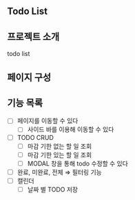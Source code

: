 ## Todo List

## 프로젝트 소개
todo list

## 페이지 구성

## 기능 목록
- [ ] 페이지를 이동할 수 있다
    - [ ] 사이드 바를 이용해 이동할 수 있다
- [ ] TODO CRUD
    - [ ] 마감 기한 없는 할 일 조회
    - [ ] 마감 기한 있는 할 일 조회
    - [ ] MODAL 창을 통해 todo 수정할 수 있다
- [ ] 완료, 미완료, 전체 ⇒ 필터링 기능
- [ ] 캘린더
    - [ ] 날짜 별 TODO 저장<!-- 처음부터 구조를 맞추자 → 팁 -->